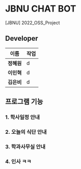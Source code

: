 # JBNU CHAT BOT
[JBNU] 2022_OSS_Project

## Developer
이름 | 작업
--- | --- |
**정혜원** | d
**이민혁** | d
**김은비** | d

## 프로그램 기능
### 1. 학사일정 안내


### 2. 오늘의 식단 안내


### 3. 학과사무실 안내


### 4. 인사 ㅋㅋ

